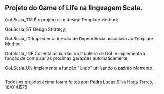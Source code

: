 Projeto do Game of Life na linguagem Scala.
---
GoLScala_TM 	É o projeto com design Template Method;

GoLScala_ST 	Design Strategy;

GoLScala_ID 	Implementa Injeção de Dependência associada ao Template Method;

GoLScala_INF 	Conecta as bordas do tabuleiro de GoL e implementa a função de computar as próximas gerações automaticamente;

GoLScala_UN	Implementa a função "Undo" utilizando o padrão Memento.

---
Todos os projetos acima foram feitos por:
Pedro Lucas Silva Haga Torres, 16/0141575
